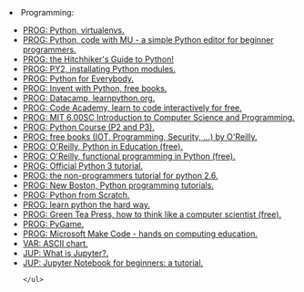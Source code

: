 <html>
<body>
<li>Programming:</li>
	<ul>
		<li><a href="http://docs.python-guide.org/en/latest/dev/virtualenvs/">PROG: Python, virtualenvs.</a></li>
		<li><a href="https://codewith.mu/">PROG: Python, code with MU - a simple Python editor for beginner programmers.</a></li>
		<li><a href="http://docs.python-guide.org/en/latest/">PROG: the Hitchhiker's Guide to Python!</a></li>
		<li><a href="https://docs.python.org/2/installing/">PROG: PY2, installating Python modules.</a></li>
		<li><a href="https://www.py4e.com/">PROG: Python for Everybody.</a></li>
		<li><a href="https://inventwithpython.com/">PROG: Invent with Python, free books.</a></li>	
		<li><a href="https://www.learnpython.org/">PROG: Datacamp, learnpython.org.</a></li>
		<li><a href="https://www.codecademy.com/learn/learn-python">PROG: Code Academy, learn to code interactively for free.</a></li>
		<li><a href="https://www.youtube.com/playlist?list=PLB2BE3D6CA77BB8F7">PROG: MIT 6.00SC Introduction to Computer Science and Programming.</a></li>
		<li><a href="https://python-course.eu/">PROG: Python Course (P2 and P3).</a></li>
		<li><a href="http://www.oreilly.com/programming/free/">PROG: free books (IOT, Programming, Security, ...) by O'Reilly.</a></li>
		<li><a href="http://www.oreilly.com/programming/free/python-in-education.csp?intcmp=il-prog-free-product-lgen_python_in_ed">PROG: O'Reilly, Python in Education (free).</a></li>
		<li><a href="http://www.oreilly.com/programming/free/functional-programming-python.csp?intcmp=il-prog-free-product-lgen_functional_python">PROG: O'Reilly, functional programming in Python (free).</a></li>
		<li><a href="https://docs.python.org/3/tutorial/">PROG: Official Python 3 tutorial.</a></li>
		<li><a href="https://en.wikibooks.org/wiki/Non-Programmer%27s_Tutorial_for_Python_2.6">PROG: the non-programmers tutorial for python 2.6.</a></li>
		<li><a href="https://www.youtube.com/playlist?list=PLEA1FEF17E1E5C0DA&feature=plcp">PROG: New Boston, Python programming tutorials.</a></li>
		<li><a href="https://code.tutsplus.com/series/python-from-scratch--net-20566">PROG: Python from Scratch.</a></li>
		<li><a href="https://learnpythonthehardway.org/">PROG: learn python the hard way.</a></li>
		<li><a href="http://www.greenteapress.com/thinkpython/thinkpython.html">PROG: Green Tea Press, how to think like a computer scientist (free).</a></li>
		<li><a href="http://www.pygame.org/docs/">PROG: PyGame.</a></li>
		<li><a href="https://makecode.com/">PROG: Microsoft Make Code - hands on computing education.</a></li>
		<li><a href="http://www.bluesock.org/~willg/dev/ascii.html">VAR: ASCII chart.</a></li>
		<li><a href="https://www.oreilly.com/ideas/what-is-jupyter">JUP: What is Jupyter?.</a></li>
		<li><a href="https://www.dataquest.io/blog/jupyter-notebook-tutorial/">JUP: Jupyter Notebook for beginners: a tutorial.</a></li>
		
	</ul>
  </body>
  </html>
